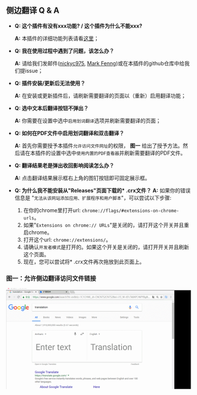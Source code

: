 ## 侧边翻译 Q & A

* __Q: 这个插件有没有xxx功能? / 这个插件为什么不能xxx?__
  
  __A:__ 本插件的详细功能列表请看[这里](./插件介绍.md)；

* __Q: 我在使用过程中遇到了问题，该怎么办？__

  __A:__ 请给我们发邮件([nickyc975](mailto:chenjinlong2016@outlook.com), [Mark Fenng](mailto:f18846188605@gmail.com))或在本插件的github仓库中给我们提issue；

* __Q: 插件安装/更新后无法使用？__

  __A:__ 在安装或更新插件后，请刷新需要翻译的页面以（重新）启用翻译功能；

* __Q: 选中文本后翻译按钮不弹出？__
  
  __A:__ 你需要在设置中选中`启用划词翻译`选项并刷新需要翻译的页面；

* __Q: 如何在PDF文件中启用划词翻译和双击翻译？__

  __A:__ 首先你需要授予本插件`允许访问文件网址`的权限， __图一__ 给出了授予方法。然后请在本插件的设置中选中`使用内置的PDF查看器`并刷新需要翻译的PDF文件。

* __Q: 翻译结果老是弹出收回影响阅读怎么办？__

  __A:__ 点击翻译结果展示框右上角的图钉按钮即可固定展示框。

* __Q: 为什么我不能安装从"Releases"页面下载的* .crx文件？__
  __A:__ 如果你的错误信息是 "``无法从该网站添加应用、扩展程序和用户脚本``"，可以尝试以下步骤:
  1. 在你的chrome里打开url: ``chrome://flags/#extensions-on-chrome-urls``。
  2. 如果"``Extensions on chrome:// URLs``"是关闭的，请打开这个开关并且重启chrome。
  3. 打开这个url: ``chrome://extensions/``。
  4. 请确认``开发者模式``是打开的。如果这个开关是关闭的，请打开开关并且刷新这个页面。
  5. 现在，您可以尝试将* .crx文件再次拖放到此页面上。

### 图一：允许侧边翻译访问文件链接

![grant_access](../../images/grant_access.gif)